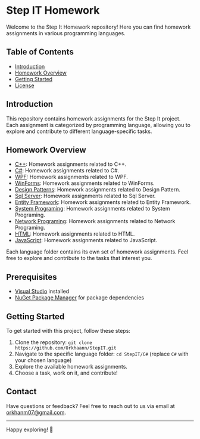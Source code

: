 # Step IT Homework

Welcome to the Step It Homework repository! Here you can find homework assignments in various programming languages.

## Table of Contents

- [Introduction](#introduction)
- [Homework Overview](#homework-overview)
- [Getting Started](#getting-started)
- [License](LICENSE)

## Introduction

This repository contains homework assignments for the Step It project. Each assignment is categorized by programming language, allowing you to explore and contribute to different language-specific tasks.

## Homework Overview

- [C++](./C%2B%2B): Homework assignments related to C++.
- [C#](./C%23): Homework assignments related to C#.
- [WPF](./WPF): Homework assignments related to WPF.
- [WinForms](./WinForms): Homework assignments related to WinForms.
- [Design Patterns](./Design%20Patterns): Homework assignments related to Design Pattern.
- [Sql Server](./SQL%20Server): Homework assignments related to Sql Server.
- [Entity Framework](./Entity%20Framework): Homework assignments related to Entity Framework.
- [System Programing](./System%20Programming): Homework assignments related to System Programing.
- [Network Programing](./Network%20Programming): Homework assignments related to Network Programing.
- [HTML](./HTML): Homework assignments related to HTML.
- [JavaScript](./JavaScript): Homework assignments related to JavaScript.

Each language folder contains its own set of homework assignments. Feel free to explore and contribute to the tasks that interest you.

## Prerequisites

- [Visual Studio](https://visualstudio.microsoft.com/) installed
- [NuGet Package Manager](https://www.nuget.org/) for package dependencies

## Getting Started

To get started with this project, follow these steps:

1. Clone the repository: `git clone https://github.com/Orkhaann/StepIT.git`
2. Navigate to the specific language folder: `cd StepIT/C#` (replace `C#` with your chosen language)
3. Explore the available homework assignments.
4. Choose a task, work on it, and contribute!

## Contact

Have questions or feedback? Feel free to reach out to us via email at [orkhanm07@gmail.com](mailto:orkhanm07@gmail.com).

---

Happy exploring! 🏁
